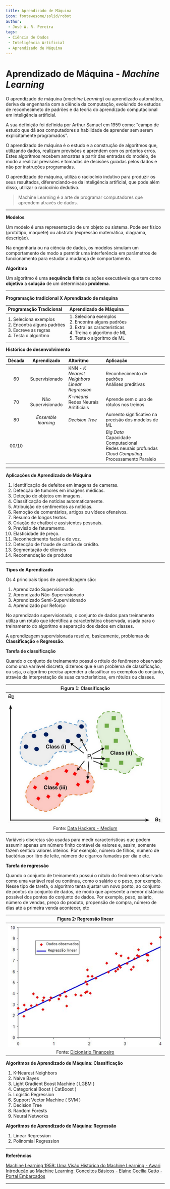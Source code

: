 ```yaml
---
title: Aprendizado de Máquina
icon: fontawesome/solid/robot
author:
 - José W. R. Pereira
tags:
 - Ciência de Dados
 - Inteligência Artificial
 - Aprendizado de Máquina
---
```



# Aprendizado de Máquina - *Machine Learning*


O aprendizado de máquina (*machine Learning*) ou aprendizado automático, deriva da engenharia com a ciência da computação, evoluindo de estudos de reconhecimeto de padrões e da teoria do aprendizado computacional em inteligência artificial.

A sua definição foi definida por Arthur Samuel em 1959 como: "campo de estudo que dá aos computadores a habilidade de aprender sem serem explicitamente programados".

O aprendizado de máquina é o estudo e a construção de algoritmos que, utilizando dados, realizam previsões e aprendem com os próprios erros. Estes algoritmos recebem amostras a partir das entradas do modelo, de modo a realizar previsões e tomadas de decisões guiadas pelos dados e não por instruções programadas. 


O aprendizado de máquina, utiliza o raciocínio indutivo para produzir os seus resultados, diferenciando-se da inteligência artificial, que pode além disso, utilizar o raciocínio dedutivo.

<!-- 
Raciocínio indutivo (Carro x Ônibus, Gato x Cachorro, etc)

Dados do treinamento: Características observadas
Rótulos: Nomes das características 
-->

> Machine Learning é a arte de programar computadores que aprendem através de dados.

---

**Modelos**

Um modelo é uma representação de um objeto ou sistema. Pode ser físico (protótipo, maquete) ou abstrato (expressão matemática, diagrama, descrição).

Na engenharia ou na ciência de dados, os modelos simulam um comportamento de modo a permitir uma interferência em parâmetros de funcionamento para estudar a mudança de comportamento.


**Algoritmo**

Um algoritmo é uma **sequência finita** de ações executáveis que tem como **objetivo** a **solução** de um determinado **problema**. 

---

**Programação tradicional X Aprendizado de máquina**

| Programação Tradicional | Aprendizado de Máquina |
|:----------------------- |:---------------------- |
| 1. Seleciona exemplos <br> 2. Encontra alguns padrões <br> 3. Escreve as regras <br> 4. Testa o algoritmo | 1. Seleciona exemplos<br> 2. Encontra alguns padrões<br> 3. Extrai as características<br> 4. Treina o algoritmo de ML<br> 5. Testa o algoritmo de ML |



<!-- 
Os algoritmos de Machine Learning aprendem automaticamente quais as
combinações de características são boas preditoras de uma pessoa que não
vai pagar o boleto dentro dos 3 dias de expiração. Como resultado, o
algoritmo é muito menor, mais fácil de manter e mais acurado.
Na programação tradicional, a cada mudança de comportamento, você
precisa adicionar novas regras, ao passo que Machine Learning atualizar o
seu “conjunto de regras” automaticamente sem a sua intervenção. 
-->


**Histórico de desenvolvimento**

| Década | Aprendizado | Altoritmo | Aplicação |
|:------:|:-----------:|:--------- |:--------- |
|     60 | Supervisionado | KNN - *K Nearest Neighbors* <br> *Linear Regression* | Reconhecimento de padrões <br> Análises preditivas |
|     70 | Não Supervisionado | *K-means* <br> Redes Neurais Aritificiais <br>| Aprende sem o uso de rótulos nos treinos |
|     80 | *Ensemble learning* | *Decision Tree* | Aumento significativo na precisão dos modelos de ML |
|  00/10 | | | *Big Data* <br> Capacidade Computacional <br> Redes neurais profundas <br> *Cloud Computing* <br> Processamento Paralelo |

---

**Aplicações de Aprendizado de Máquina**

1. Identificação de defeitos em imagens de cameras.
2. Detecção de tumores em imagens médicas.
3. Deteção de objetos em imagens.
4. Classificação de notícias automaticamente.
5. Atribuição de sentimentos as notícias.
6. Remoção de comentários, artigos ou vídeos ofensivos.
7. Resumo de longos textos.
8. Criação de chatbot e assistentes pessoais.
9. Previsão de faturamento.
10. Elasticidade de preço.
11. Reconhecimento facial e de voz.
12. Detecção de fraude de cartão de crédito.
13. Segmentação de clientes
14. Recomendação de produtos


---


**Tipos de Aprendizado**

Os 4 principais tipos de aprendizagem são:

1. Aprendizado Supervisionado
2. Aprendizado Não-Supervisionado
3. Aprendizado Semi-Supervisionado
4. Aprendizado por Reforço


No aprendizado supervisionado, o conjunto de dados para treinamento utiliza um rótulo que identifica a característica observada, usada para o treinamento do algorítmo e separação dos dados em classes.

A aprendizagem supervisionada resolve, basicamente, problemas de **Classificação** e **Regressão**.


**Tarefa de classificação**

Quando o conjunto de treinamento possui o rótulo do fenômeno observado como uma variável discreta, dizemos que é um problema de classificação, ou seja, o algoritmo precisa aprender a classificar os exemplos do conjunto, através da interpretação de suas características, em rótulos ou classes.

| Figura 1: Classificação |
|:-----------------------:|
|![Classificacao](img/ml02-classificacao.png) |
| Fonte: [Data Hackers - Medium](https://medium.com/data-hackers/knn-k-nearest-neighbor-o-que-%C3%A9-aeebe0f833eb)|


Variáveis discretas são usadas para medir características que podem assumir apenas um número finito contável de valores e, assim, somente fazem sentido valores inteiros. Por exemplo, número de filhos, número de bactérias por litro de leite, número de cigarros fumados por dia e etc.



**Tarefa de regressão**

Quando o conjunto de treinamento possui o rótulo do fenômeno observado como uma variável real ou contínua, como o salário e o peso, por exemplo. Nesse tipo de tarefa, o algoritmo tenta ajustar um novo ponto, ao conjunto de pontos do conjunto de dados, de modo que apresente a menor distância possível dos pontos do conjunto de dados. Por exemplo, peso, salário, número de vendas, preço do produto, propensão de compra, número de dias até a primeira venda acontecer, etc

| Figura 2: Regressão linear                        |
|:-------------------------------------------------:|
| ![RegressãoLinear](img/ml02-regressao_linear.png) |
| Fonte: [Dicionário Financeiro](https://www.dicionariofinanceiro.com/regressao-linear/) |


**Algoritmos de Aprendizado de Máquina: Classificação**


1. K-Nearest Neighbors
2. Naive Bayes
3. Light Gradient Boost Machine ( LGBM )
4. Categorical Boost ( CatBoost )
5. Logistic Regression
6. Support Vector Machine ( SVM )
7. Decision Tree
8. Random Forests
9. Neural Networks


**Algoritmos de Aprendizado de Máquina: Regressão**

1. Linear Regression
2. Polinomial Regression



<!-- 
***Nearest Neighbors - KNN***
“K-vizinhos
mais próximos”.
O KNN é um algoritmo de Machine Learning da classe de aprendizado
supervisionado. Ele pode ser utilizando tanto para resolver problemas de
classificação quanto problema de regressão.
Nessa ciclo, vamos estudar o KNN como algoritmo supervisionado para resolver
um problema de classificação.

**Processo de treino**
Passo 01: Carregue os dados
Passo 02: Defina o número K vizinhos mais próximos.
Passo 03: Para cada exemplo sem rótulo:
Passo 04: Calcule a distância entre o ponto sem rótulo e todos os outros
pontos rotulados do conjunto de dados.
Passo 05: Encontre o K pontos mais próximos.
Passo 06: Identifique os rótulos de cada um dos K vizinhos mais próximos.
Passo 07: Calcule a “moda” dos K vizinhos mais próximos.
Passo 08: Classifique o ponto sem rótulo com a moda de seus k vizinhos
mais próximos
 -->


---

**Referências**

[Machine Learning 1959: Uma Visão Histórica do Machine Learning - Awari](https://awari.com.br/machine-learning-1959-uma-visao-historica-do-machine-learning/)
[Introdução ao Machine Learning: Conceitos Básicos - Elaine Cecília Gatto - Portal Embarcados](https://embarcados.com.br/introducao-ao-machine-learning/)


---
